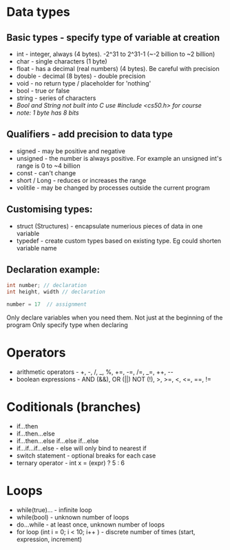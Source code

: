 # Data types

## Basic types - specify type of variable at creation

- int - integer, always (4 bytes). -2^31 to 2^31-1 (~-2 billion to ~2 billion)
- char - single characters (1 byte)
- float - has a decimal (real numbers) (4 bytes). Be careful with precision
- double - decimal (8 bytes) - double precision
- void - no return type / placeholder for 'nothing'
- bool - true or false
- string - series of characters
- _Bool and String not built into C use #include <cs50.h> for course_
- _note: 1 byte has 8 bits_

## Qualifiers - add precision to data type

- signed - may be positive and negative
- unsigned - the number is always positive. For example an unsigned int's range is 0 to ~4 billion
- const - can't change
- short / Long - reduces or increases the range
- volitile - may be changed by processes outside the current program

## Customising types:

- struct (Structures) - encapsulate numerious pieces of data in one variable
- typedef - create custom types based on existing type. Eg could shorten variable name

## Declaration example:

```c
int number; // declaration
int height, width // declaration

number = 17  // assignment
```

Only declare variables when you need them. Not just at the beginning of the program
Only specify type when declaring

# Operators

- arithmetic operators - +, -, /, _, %, +=, -=, /=, _=, ++, --
- boolean expressions - AND (&&), OR (||) NOT (!), >, >=, <, <=, ==, !=

# Coditionals (branches)

- if...then
- if...then...else
- if...then...else if...else if...else
- if...if...if...else - else will only bind to nearest if
- switch statement - optional breaks for each case
- ternary operator - int x = (expr) ? 5 : 6

# Loops

- while(true)... - infinite loop
- while(bool) - unknown number of loops
- do...while - at least once, unknown number of loops
- for loop (int i = 0; i < 10; i++ ) - discrete number of times (start, expression, increment)
